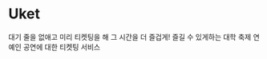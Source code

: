 # Uket

<!--

**Here are some ideas to get you started:**

🙋‍♀️ A short introduction - what is your organization all about?
🌈 Contribution guidelines - how can the community get involved?
👩‍💻 Useful resources - where can the community find your docs? Is there anything else the community should know?
🍿 Fun facts - what does your team eat for breakfast?
🧙 Remember, you can do mighty things with the power of [Markdown](https://docs.github.com/github/writing-on-github/getting-started-with-writing-and-formatting-on-github/basic-writing-and-formatting-syntax)
-->

대기 줄을 없애고 미리 티켓팅을 해 그 시간을 더 즐겁게! 즐길 수 있게하는 대학 축제 연예인 공연에 대한 티켓팅 서비스
